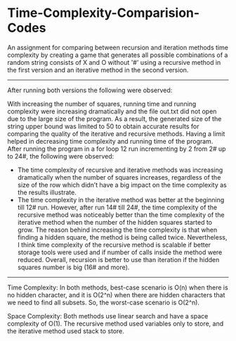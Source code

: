 # Time-Complexity-Comparision-Codes

An assignment for comparing between recursion and iteration methods time complexity by creating a game that generates all possible combinations of a random string consists of X and O without '#' using a recursive method in the first version and an iterative method in the second version. 

-----------------------------------------------------------------------------------------------------------------------------------------------

After running both versions the following were observed:

With increasing the number of squares, running time and running complexity were increasing dramatically and the file out.txt did not open due to the large size of the program. As a result, the generated size of the string upper bound was limited to 50 to obtain accurate results for comparing the quality of the iterative and recursive methods. Having a limit helped in decreasing time complexity and running time of the program.
After running the program in a for loop 12 run incrementing by 2 from 2# up to 24#, the following were observed:
- The time complexity of recursive and iterative methods was increasing dramatically when the number of squares increases, regardless of the size of the row which didn’t have a big impact on the time complexity as the results illustrate.
- The time complexity in the iterative method was better at the beginning till 12# run. However, after run 14# till 24#, the time complexity of the recursive method was noticeably better than the time complexity of the iterative method when the number of the hidden squares started to grow.
The reason behind increasing the time complexity is that when finding a hidden square, the method is being called twice. Nevertheless, I think time complexity of the recursive method is scalable if better storage tools were used and if number of calls inside the method were reduced. Overall, recursion is better to use than iteration if the hidden squares number is big (16# and more).

-----------------------------------------------------------------------------------------------------------------------------------------------

Time Complexity:
In both methods, best-case scenario is O(n) when there is no hidden character, and it is O(2^n) when there are hidden characters that we need to find all subsets. So, the worst-case scenario is O(2^n).

Space Complexity:
Both methods use linear search and have a space complexity of O(1). The recursive method used variables only to store, and the iterative method used stack to store.
